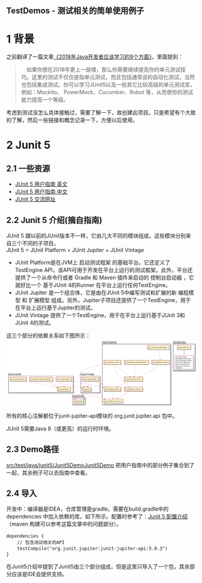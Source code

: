 TestDemos - 测试相关的简单使用例子
---
# 1 背景
之前翻译了一篇文章[《2018年Java开发者应该学习的9个方面》](https://mindawei.github.io/2018/01/24/2018%E5%B9%B4Java%E5%BC%80%E5%8F%91%E8%80%85%E5%BA%94%E8%AF%A5%E5%AD%A6%E4%B9%A0%E7%9A%849%E4%B8%AA%E6%96%B9%E9%9D%A2/)，里面提到：

> 如果你想在2018年更上一层楼，那么你需要继续提高你的单元测试技巧。这里的测试不仅仅是指单元测试，而且包括通常说的自动化测试，当然也包括集成测试。你可以学习JUnit5以及一些其它比较高级的单元测试库，例如：Mockito、 PowerMock、Cucumber、Robot 等，从而使你的测试能力提高一个等级。

考虑到测试没怎么具体接触过，需要了解一下，故创建此项目。只是希望有个大致的了解，然后一些链接和概念记录一下，方便以后使用。


# 2 Junit 5
## 2.1 一些资源
* [JUnit 5 用户指南 英文](http://junit.org/junit5/docs/current/user-guide/#overview)
* [JUnit 5 用户指南 中文](http://sjyuan.cc/junit5/user-guide-cn/)
* [JUnit 5 交流网址](https://gitter.im/junit-team/junit5)

## 2.2 Junit 5 介绍(摘自指南)
JUnit 5 跟以前的JUnit版本不一样，它由几大不同的模块组成，这些模块分别来自三个不同的子项目。<br>
JUnit 5 = JUnit Platform + JUnit Jupiter + JUnit Vintage
* JUnit Platform是在JVM上 启动测试框架 的基础平台。它还定义了 TestEngine API，该API可用于开发在平台上运行的测试框架。此外，平台还提供了一个从命令行或者 Gradle 和 Maven 插件来启动的 控制台启动器 ，它就好比一个 基于JUnit 4的Runner 在平台上运行任何TestEngine。
* JUnit Jupiter 是一个组合体，它是由在JUnit 5中编写测试和扩展的新 编程模型 和 扩展模型 组成。另外，Jupiter子项目还提供了一个TestEngine，用于在平台上运行基于Jupiter的测试。
* JUnit Vintage 提供了一个TestEngine，用于在平台上运行基于JUnit 3和JUnit 4的测试。

这三个部分的依赖关系如下图所示：
![依赖关系图](/imgs/component-diagram.svg)

所有的核心注解都位于junit-jupiter-api模块的 org.junit.jupiter.api 包中。

JUnit 5需要Java 8（或更高）的运行时环境。

## 2.3 Demo路径
[src/test/java/junit5/Junit5DemoJunit5Demo](https://github.com/mindawei/TestDemos/blob/master/src/test/java/junit5/Junit5Demo.java) 把用户指南中的部分例子集合到了一起，其余例子可以去指南中查看。

## 2.4 导入
开发中：编译器是IDEA，仓库管理是gradle。需要在build.gradle中的dependencies 中加入依赖的库，如下所示。配置时参考了：[Junit 5 配置介绍](https://blog.codefx.org/libraries/junit-5-setup/) （maven 构建可以参考这篇文章中的问题部分）。

```
dependencies {
    // 包含测试相关的API
    testCompile("org.junit.jupiter:junit-jupiter-api:5.0.3")
}
```

在Junit5介绍中提到了Junit5由三个部分组成，但是这里只导入了一个包，其余部分应该是IDE会提供支持。



